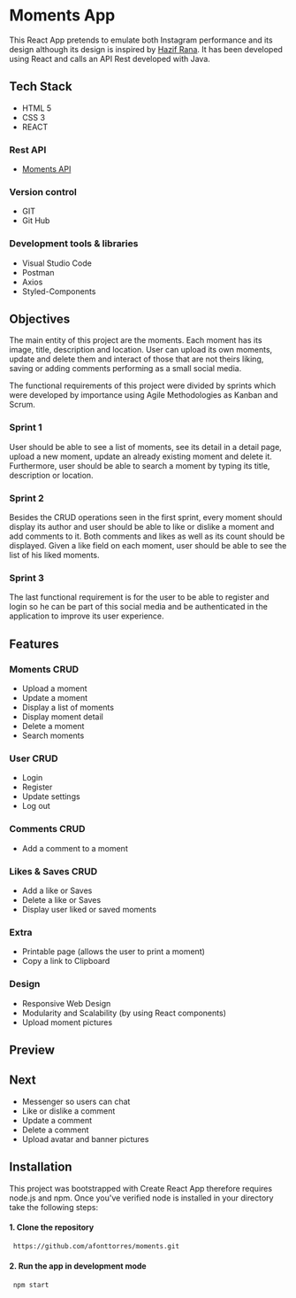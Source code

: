 
# Moments App
This React App pretends to emulate both Instagram performance and its design although its design is inspired by [Hazif Rana](https://dribbble.com/shots/15919643-Social-Media-Mobile-App/attachments/7750406?mode=media/). It has been developed using React and calls an API Rest developed with Java.


## Tech Stack
+ HTML 5
+ CSS 3
+ REACT

### Rest API
+ [Moments API](https://github.com/afonttorres/momentsAPI)

### Version control
+ GIT
+ Git Hub

### Development tools & libraries
+ Visual Studio Code
+ Postman
+ Axios
+ Styled-Components

## Objectives
The main entity of this project are the moments. Each moment has its image, title, description and location. User can upload its own moments, update and delete them and interact of those that are not theirs liking, saving or adding comments performing as a small social media.

The functional requirements of this project were divided by sprints which were developed by importance using Agile Methodologies as Kanban and Scrum.

### Sprint 1
User should be able to see a list of moments, see its detail in a detail page, upload a new moment, update an already existing moment and delete it. Furthermore, user should be able to search a moment by typing its title, description or location.

### Sprint 2
Besides the CRUD operations seen in the first sprint, every moment should display its author and user should be able to like or dislike a moment and add comments to it. Both comments and likes as well as its count should be displayed. Given a like field on each moment, user should be able to see the list of his liked moments.

### Sprint 3
The last functional requirement is for the user to be able to register and login so he can be part of this social media and be authenticated in the application to improve its user experience.

## Features
### Moments CRUD
+ Upload a moment
+ Update a moment
+ Display a list of moments
+ Display moment detail
+ Delete a moment
+ Search moments

### User CRUD
+ Login
+ Register
+ Update settings
+ Log out

### Comments CRUD
+ Add a comment to a moment

### Likes & Saves CRUD
+ Add a like or Saves
+ Delete a like or Saves
+ Display user liked or saved moments

### Extra
+ Printable page (allows the user to print a moment)
+ Copy a link to Clipboard

### Design
+ Responsive Web Design
+ Modularity and Scalability (by using React components)
+ Upload moment pictures

## Preview


## Next
+ Messenger so users can chat
+ Like or dislike a comment
+ Update a comment
+ Delete a comment
+ Upload avatar and banner pictures

## Installation

This project was bootstrapped with Create React App therefore requires node.js and npm.  Once you've verified node is installed in your directory take the following steps:

#### 1. Clone the repository
```bash
 https://github.com/afonttorres/moments.git
```


#### 2. Run the app in development mode
```bash
 npm start
 ``` 
